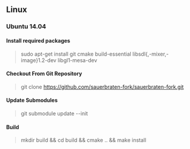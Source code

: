 ## Linux

### Ubuntu 14.04

#### Install required packages

> sudo apt-get install git cmake build-essential libsdl{,-mixer,-image}1.2-dev libgl1-mesa-dev

#### Checkout From Git Repository

> git clone https://github.com/sauerbraten-fork/sauerbraten-fork.git

#### Update Submodules

> git submodule update --init

#### Build

> mkdir build && cd build && cmake .. && make install

